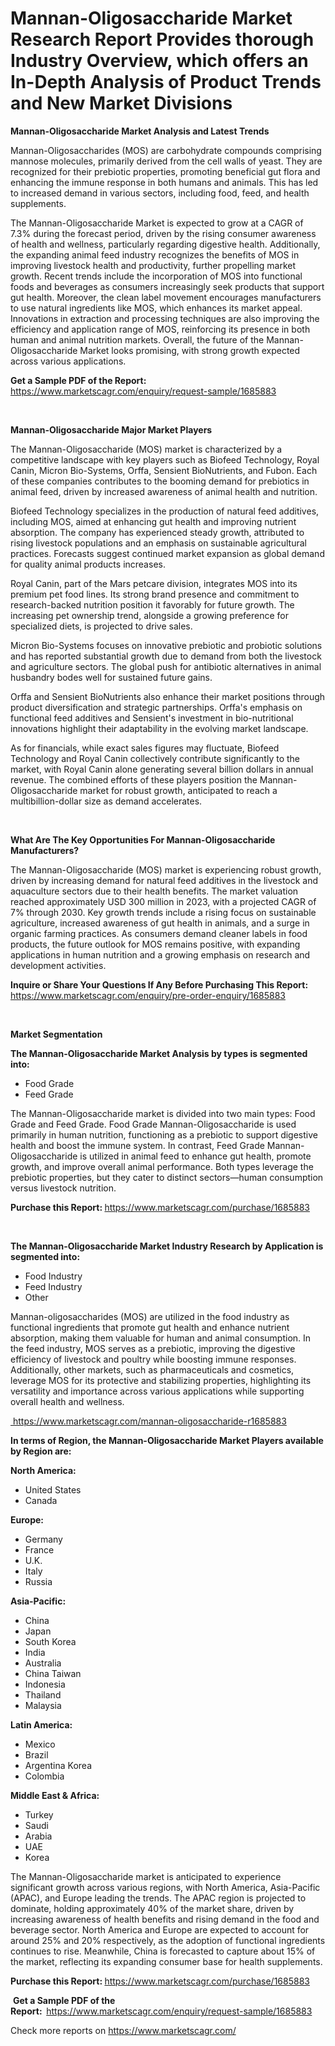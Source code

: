 <p><h1>Mannan-Oligosaccharide Market Research Report Provides thorough Industry Overview, which offers an In-Depth Analysis of Product Trends and New Market Divisions</h1></p><p><strong>Mannan-Oligosaccharide Market Analysis and Latest Trends</strong></p>
<p><p>Mannan-Oligosaccharides (MOS) are carbohydrate compounds comprising mannose molecules, primarily derived from the cell walls of yeast. They are recognized for their prebiotic properties, promoting beneficial gut flora and enhancing the immune response in both humans and animals. This has led to increased demand in various sectors, including food, feed, and health supplements.</p><p>The Mannan-Oligosaccharide Market is expected to grow at a CAGR of 7.3% during the forecast period, driven by the rising consumer awareness of health and wellness, particularly regarding digestive health. Additionally, the expanding animal feed industry recognizes the benefits of MOS in improving livestock health and productivity, further propelling market growth. Recent trends include the incorporation of MOS into functional foods and beverages as consumers increasingly seek products that support gut health. Moreover, the clean label movement encourages manufacturers to use natural ingredients like MOS, which enhances its market appeal. Innovations in extraction and processing techniques are also improving the efficiency and application range of MOS, reinforcing its presence in both human and animal nutrition markets. Overall, the future of the Mannan-Oligosaccharide Market looks promising, with strong growth expected across various applications.</p></p>
<p><strong>Get a Sample PDF of the Report:&nbsp;</strong> <a href="https://www.marketscagr.com/enquiry/request-sample/1685883?utm_campaign=2637&utm_medium=2&utm_source=Github&utm_content=ia&utm_term=24032025&utm_id=mannan-oligosaccharide">https://www.marketscagr.com/enquiry/request-sample/1685883</a></p>
<p>&nbsp;</p>
<p><strong>Mannan-Oligosaccharide Major Market Players</strong></p>
<p><p>The Mannan-Oligosaccharide (MOS) market is characterized by a competitive landscape with key players such as Biofeed Technology, Royal Canin, Micron Bio-Systems, Orffa, Sensient BioNutrients, and Fubon. Each of these companies contributes to the booming demand for prebiotics in animal feed, driven by increased awareness of animal health and nutrition.</p><p>Biofeed Technology specializes in the production of natural feed additives, including MOS, aimed at enhancing gut health and improving nutrient absorption. The company has experienced steady growth, attributed to rising livestock populations and an emphasis on sustainable agricultural practices. Forecasts suggest continued market expansion as global demand for quality animal products increases.</p><p>Royal Canin, part of the Mars petcare division, integrates MOS into its premium pet food lines. Its strong brand presence and commitment to research-backed nutrition position it favorably for future growth. The increasing pet ownership trend, alongside a growing preference for specialized diets, is projected to drive sales.</p><p>Micron Bio-Systems focuses on innovative prebiotic and probiotic solutions and has reported substantial growth due to demand from both the livestock and agriculture sectors. The global push for antibiotic alternatives in animal husbandry bodes well for sustained future gains.</p><p>Orffa and Sensient BioNutrients also enhance their market positions through product diversification and strategic partnerships. Orffa's emphasis on functional feed additives and Sensient's investment in bio-nutritional innovations highlight their adaptability in the evolving market landscape.</p><p>As for financials, while exact sales figures may fluctuate, Biofeed Technology and Royal Canin collectively contribute significantly to the market, with Royal Canin alone generating several billion dollars in annual revenue. The combined efforts of these players position the Mannan-Oligosaccharide market for robust growth, anticipated to reach a multibillion-dollar size as demand accelerates.</p></p>
<p>&nbsp;</p>
<p><strong>What Are The Key Opportunities For Mannan-Oligosaccharide Manufacturers?</strong></p>
<p><p>The Mannan-Oligosaccharide (MOS) market is experiencing robust growth, driven by increasing demand for natural feed additives in the livestock and aquaculture sectors due to their health benefits. The market valuation reached approximately USD 300 million in 2023, with a projected CAGR of 7% through 2030. Key growth trends include a rising focus on sustainable agriculture, increased awareness of gut health in animals, and a surge in organic farming practices. As consumers demand cleaner labels in food products, the future outlook for MOS remains positive, with expanding applications in human nutrition and a growing emphasis on research and development activities.</p></p>
<p><strong>Inquire or Share Your Questions If Any Before Purchasing This Report:</strong> <a href="https://www.marketscagr.com/enquiry/pre-order-enquiry/1685883?utm_campaign=2637&utm_medium=2&utm_source=Github&utm_content=ia&utm_term=24032025&utm_id=mannan-oligosaccharide">https://www.marketscagr.com/enquiry/pre-order-enquiry/1685883</a></p>
<p>&nbsp;</p>
<p><strong>Market Segmentation</strong></p>
<p><strong>The Mannan-Oligosaccharide Market Analysis by types is segmented into:</strong></p>
<p><ul><li>Food Grade</li><li>Feed Grade</li></ul></p>
<p><p>The Mannan-Oligosaccharide market is divided into two main types: Food Grade and Feed Grade. Food Grade Mannan-Oligosaccharide is used primarily in human nutrition, functioning as a prebiotic to support digestive health and boost the immune system. In contrast, Feed Grade Mannan-Oligosaccharide is utilized in animal feed to enhance gut health, promote growth, and improve overall animal performance. Both types leverage the prebiotic properties, but they cater to distinct sectors—human consumption versus livestock nutrition.</p></p>
<p><strong>Purchase this Report:&nbsp;</strong><a href="https://www.marketscagr.com/purchase/1685883?utm_campaign=2637&utm_medium=2&utm_source=Github&utm_content=ia&utm_term=24032025&utm_id=mannan-oligosaccharide">https://www.marketscagr.com/purchase/1685883</a></p>
<p>&nbsp;</p>
<p><strong>The Mannan-Oligosaccharide Market Industry Research by Application is segmented into:</strong></p>
<p><ul><li>Food Industry</li><li>Feed Industry</li><li>Other</li></ul></p>
<p><p>Mannan-oligosaccharides (MOS) are utilized in the food industry as functional ingredients that promote gut health and enhance nutrient absorption, making them valuable for human and animal consumption. In the feed industry, MOS serves as a prebiotic, improving the digestive efficiency of livestock and poultry while boosting immune responses. Additionally, other markets, such as pharmaceuticals and cosmetics, leverage MOS for its protective and stabilizing properties, highlighting its versatility and importance across various applications while supporting overall health and wellness.</p></p>
<p><a href="https://www.marketscagr.com/mannan-oligosaccharide-r1685883?utm_campaign=2637&utm_medium=2&utm_source=Github&utm_content=ia&utm_term=24032025&utm_id=mannan-oligosaccharide">&nbsp;https://www.marketscagr.com/mannan-oligosaccharide-r1685883</a></p>
<p><strong>In terms of Region, the Mannan-Oligosaccharide Market Players available by Region are:</strong></p>
<p>
    <p> <strong> North America: </strong>
        <ul>
            <li>United States</li>
            <li>Canada</li>
        </ul>
        </p> 
    <p> <strong> Europe: </strong>
        <ul>
            <li>Germany</li>
            <li>France</li>
            <li>U.K.</li>
            <li>Italy</li>
            <li>Russia</li>
        </ul>
        </p> 
    <p> <strong> Asia-Pacific: </strong>
        <ul>
            <li>China</li>
            <li>Japan</li>
            <li>South Korea</li>
            <li>India</li>
            <li>Australia</li>
            <li>China Taiwan</li>
            <li>Indonesia</li>
            <li>Thailand</li>
            <li>Malaysia</li>
        </ul>
        </p> 
    <p> <strong> Latin America: </strong>
        <ul>
            <li>Mexico</li>
            <li>Brazil</li>
            <li>Argentina Korea</li>
            <li>Colombia</li>
        </ul>
        </p> 
    <p> <strong> Middle East & Africa: </strong>
        <ul>
            <li>Turkey</li>
            <li>Saudi</li>
            <li>Arabia</li>
            <li>UAE</li>
            <li>Korea</li>
        </ul>
    </p>
    </p>
<p><p>The Mannan-Oligosaccharide market is anticipated to experience significant growth across various regions, with North America, Asia-Pacific (APAC), and Europe leading the trends. The APAC region is projected to dominate, holding approximately 40% of the market share, driven by increasing awareness of health benefits and rising demand in the food and beverage sector. North America and Europe are expected to account for around 25% and 20% respectively, as the adoption of functional ingredients continues to rise. Meanwhile, China is forecasted to capture about 15% of the market, reflecting its expanding consumer base for health supplements.</p></p>
<p><strong>Purchase this Report: </strong><a href="https://www.marketscagr.com/purchase/1685883?utm_campaign=2637&utm_medium=2&utm_source=Github&utm_content=ia&utm_term=24032025&utm_id=mannan-oligosaccharide">https://www.marketscagr.com/purchase/1685883</a></p>
<p>&nbsp;<strong>Get a Sample PDF of the Report:&nbsp;&nbsp;</strong><a href="https://www.marketscagr.com/enquiry/request-sample/1685883?utm_campaign=2637&utm_medium=2&utm_source=Github&utm_content=ia&utm_term=24032025&utm_id=mannan-oligosaccharide">https://www.marketscagr.com/enquiry/request-sample/1685883</a></p>
<p><strong></strong></p>
<p>Check more reports on <a href="https://www.marketscagr.com/?utm_campaign=2637&utm_medium=2&utm_source=Github&utm_content=ia&utm_term=24032025&utm_id=mannan-oligosaccharide">https://www.marketscagr.com/</a></p>